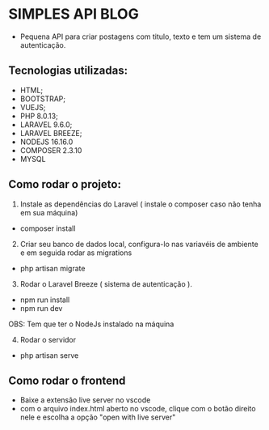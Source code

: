# SIMPLES API BLOG

- Pequena API para criar postagens com titulo, texto e tem um sistema de autenticação.

 ## Tecnologias utilizadas:

 - HTML;
 - BOOTSTRAP;
 - VUEJS;
 - PHP 8.0.13;
 - LARAVEL 9.6.0;
 - LARAVEL BREEZE;
 - NODEJS 16.16.0
 - COMPOSER 2.3.10 
 - MYSQL

 ## Como rodar o projeto:
 
 1) Instale as dependências do Laravel ( instale o composer caso não tenha em sua máquina)
 
- composer install

2) Criar seu banco de dados local, configura-lo nas variavéis de ambiente e em seguida rodar as migrations

- php artisan migrate


3) Rodar o Laravel Breeze ( sistema de autenticação ).

- npm run install
- npm run dev

OBS: Tem que ter o NodeJs instalado na máquina



4) Rodar o servidor

- php artisan serve


 ## Como rodar o frontend
 
 - Baixe a extensão live server no vscode
 - com o arquivo index.html aberto no vscode, clique com o botão direito nele e escolha a opção "open with live server"
